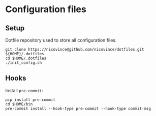 # Configuration files

## Setup
Dotfile repository used to store all configuration files.

```
git clone https://nicovince@github.com/nicovince/dotfiles.git ${HOME}/.dotfiles
cd $HOME/.dotfiles
./init_config.sh
```

## Hooks
Install `pre-commit`:
```
pip install pre-commit
cd $HOME/bin
pre-commit install --hook-type pre-commit --hook-type commit-msg
```
